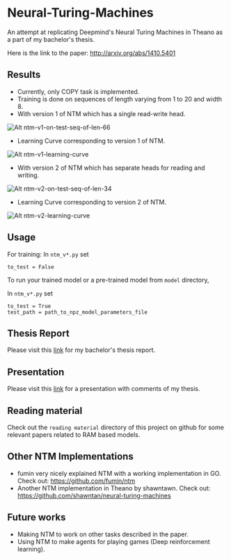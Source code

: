 # Neural-Turing-Machines
An attempt at replicating Deepmind's Neural Turing Machines in Theano as a part of my bachelor's thesis.

Here is the link to the paper: http://arxiv.org/abs/1410.5401

## Results
- Currently, only COPY task is implemented.
- Training is done on sequences of length varying from 1 to 20 and width 8.
- With version 1 of NTM which has a single read-write head.

![Alt ntm-v1-on-test-seq-of-len-66](https://chiggum.github.io/Neural-Turing-Machines/plots/ntm_learning_curve-COPY-20-2016-03-03-15-25-49/ntm-info-COPY-10-120-66-2016-03-04-16-18-50.png)

- Learning Curve corresponding to version 1 of NTM.

![Alt ntm-v1-learning-curve](https://chiggum.github.io/Neural-Turing-Machines/plots/ntm_learning_curve-COPY-20-2016-03-03-15-25-49/ntm_learning_curve-COPY-20-2016-03-03-15-25-49.txt.png)

- With version 2 of NTM which has separate heads for reading and writing.

![Alt ntm-v2-on-test-seq-of-len-34](https://chiggum.github.io/Neural-Turing-Machines/plots/ntm2_learning_curve-COPY-5-2016-03-12-22-14-27/ntm2-info-COPY-10-120-34-2016-03-13-07-01-52.png)

- Learning Curve corresponding to version 2 of NTM.

![Alt ntm-v2-learning-curve](https://chiggum.github.io/Neural-Turing-Machines/plots/ntm2_learning_curve-COPY-5-2016-03-12-22-14-27/ntm2_learning_curve-COPY-5-2016-03-12-22-14-27_run_avg.png)

## Usage
For training: In `ntm_v*.py` set
```
to_test = False
```
To run your trained model or a pre-trained model from `model` directory,

In `ntm_v*.py` set
```
to_test = True
test_path = path_to_npz_model_parameters_file
```

## Thesis Report
Please visit this [link](https://chiggum.github.io/Neural-Turing-Machines/Report/Report_MA499.pdf) for my bachelor's thesis report.

## Presentation
Please visit this [link](https://chiggum.github.io/Neural-Turing-Machines/presentation/ram_pres_with_notes.pdf) for a presentation with comments of my thesis.

## Reading material
Check out the `reading material` directory of this project on github for some relevant papers related to RAM based models.

## Other NTM Implementations
- fumin very nicely explained NTM with a working implementation in GO. Check out: https://github.com/fumin/ntm
- Another NTM implementation in Theano by shawntawn. Check out: https://github.com/shawntan/neural-turing-machines

## Future works
- Making NTM to work on other tasks described in the paper.
- Using NTM to make agents for playing games (Deep reinforcement learning).